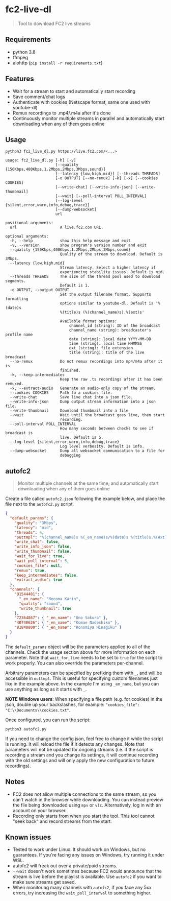 # fc2-live-dl

> Tool to download FC2 live streams

## Requirements

- python 3.8
- ffmpeg
- aiohttp (`pip install -r requirements.txt`)

## Features

- Wait for a stream to start and automatically start recording
- Save comment/chat logs
- Authenticate with cookies (Netscape format, same one used with youtube-dl)
- Remux recordings to .mp4/.m4a after it's done
- Continuously monitor multiple streams in parallel and automatically start downloading when any of them goes online

## Usage

```
python3 fc2_live_dl.py https://live.fc2.com/<...>
```

```
usage: fc2_live_dl.py [-h] [-v]
                      [--quality {150Kbps,400Kbps,1.2Mbps,2Mbps,3Mbps,sound}]
                      [--latency {low,high,mid}] [--threads THREADS]
                      [-o OUTPUT] [--no-remux] [-k] [-x] [--cookies COOKIES]
                      [--write-chat] [--write-info-json] [--write-thumbnail]
                      [--wait] [--poll-interval POLL_INTERVAL]
                      [--log-level {silent,error,warn,info,debug,trace}]
                      [--dump-websocket]
                      url

positional arguments:
  url                   A live.fc2.com URL.

optional arguments:
  -h, --help            show this help message and exit
  -v, --version         show program's version number and exit
  --quality {150Kbps,400Kbps,1.2Mbps,2Mbps,3Mbps,sound}
                        Quality of the stream to download. Default is 3Mbps.
  --latency {low,high,mid}
                        Stream latency. Select a higher latency if
                        experiencing stability issues. Default is mid.
  --threads THREADS     The size of the thread pool used to download segments.
                        Default is 1.
  -o OUTPUT, --output OUTPUT
                        Set the output filename format. Supports formatting
                        options similar to youtube-dl. Default is '%(date)s
                        %(title)s (%(channel_name)s).%(ext)s'
                        
                        Available format options:
                            channel_id (string): ID of the broadcast
                            channel_name (string): broadcaster's profile name
                            date (string): local date YYYY-MM-DD
                            time (string): local time HHMMSS
                            ext (string): file extension
                            title (string): title of the live broadcast
  --no-remux            Do not remux recordings into mp4/m4a after it is
                        finished.
  -k, --keep-intermediates
                        Keep the raw .ts recordings after it has been remuxed.
  -x, --extract-audio   Generate an audio-only copy of the stream.
  --cookies COOKIES     Path to a cookies file.
  --write-chat          Save live chat into a json file.
  --write-info-json     Dump output stream information into a json file.
  --write-thumbnail     Download thumbnail into a file
  --wait                Wait until the broadcast goes live, then start
                        recording.
  --poll-interval POLL_INTERVAL
                        How many seconds between checks to see if broadcast is
                        live. Default is 5.
  --log-level {silent,error,warn,info,debug,trace}
                        Log level verbosity. Default is info.
  --dump-websocket      Dump all websocket communication to a file for
                        debugging
```

## autofc2

> Monitor multiple channels at the same time, and automatically start downloading when any of them goes online

Create a file called `autofc2.json` following the example below, and place the file next to the `autofc2.py` script.

```json
{
  "default_params": {
    "quality": "3Mbps",
    "latency": "mid",
    "threads": 4,
    "outtmpl": "%(channel_name)s %(_en_name)s/%(date)s %(title)s.%(ext)s",
    "write_chat": false,
    "write_info_json": false,
    "write_thumbnail": false,
    "wait_for_live": true,
    "wait_poll_interval": 5,
    "cookies_file": null,
    "remux": true,
    "keep_intermediates": false,
    "extract_audio": true
  },
  "channels": {
    "91544481": {
      "_en_name": "Necoma Karin",
      "quality": "sound",
      "write_thumbnail": true
    },
    "72364867": { "_en_name": "Uno Sakura" },
    "40740626": { "_en_name": "Komae Nadeshiko" },
    "81840800": { "_en_name": "Ronomiya Hinagiku" }
  }
}
```

The `default_params` object will be the parameters applied to all of the channels. Check the usage section above for more information on each parameter. Note that `wait_for_live` needs to be set to `true` for the script to work properly. You can also override the parameters per-channel.

Arbitrary parameters can be specified by prefixing them with `_`, and will be accessible in `outtmpl`. This is useful for specifying custom filenames just like in the example above. In the example I'm using `_en_name`, but you can use anything as long as it starts with `_`.

**NOTE Windows users**: When specifying a file path (e.g. for cookies) in the json, double up your backslashes, for example: `"cookies_file": "C:\\Documents\\cookies.txt"`.

Once configured, you can run the script:

```
python3 autofc2.py
```

If you need to change the config json, feel free to change it while the script is running. It will reload the file if it detects any changes. Note that parameters will not be updated for ongoing streams (i.e. if the script is recording a stream and you change its settings, it will continue recording with the old settings and will only apply the new configuration to future recordings).

## Notes

- FC2 does not allow multiple connections to the same stream, so you can't watch in the browser while downloading. You can instead preview the file being downloaded using `mpv` or `vlc`. Alternatively, log in with an account on your browser.
- Recording only starts from when you start the tool. This tool cannot "seek back" and record streams from the start.

## Known issues

- Tested to work under Linux. It should work on Windows, but no guarantees. If you're facing any issues on Windows, try running it under WSL.
- autofc2 will freak out over a private/paid streams.
- `--wait` doesn't work sometimes because FC2 would announce that the stream is live before the playlist is available. Use `autofc2` if you want to make sure streams get saved.
- When monitoring many channels with `autofc2`, if you face any 5xx errors, try increasing the `wait_poll_interval` to something higher.
